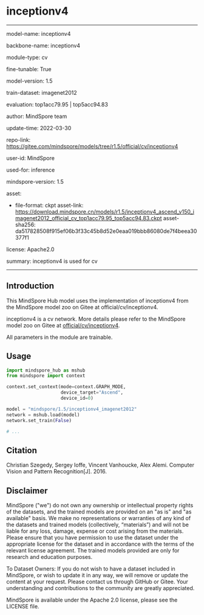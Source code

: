 # inceptionv4

---

model-name: inceptionv4

backbone-name: inceptionv4

module-type: cv

fine-tunable: True

model-version: 1.5

train-dataset: imagenet2012

evaluation: top1acc79.95 | top5acc94.83

author: MindSpore team

update-time: 2022-03-30

repo-link: <https://gitee.com/mindspore/models/tree/r1.5/official/cv/inceptionv4>

user-id: MindSpore

used-for: inference

mindspore-version: 1.5

asset:

-
    file-format: ckpt
    asset-link: <https://download.mindspore.cn/models/r1.5/inceptionv4_ascend_v150_imagenet2012_official_cv_top1acc79.95_top5acc94.83.ckpt>
    asset-sha256: da517828508f915ef06b3f33c45b8d52e0eaa019bbb86080de7f4beea30377f1

license: Apache2.0

summary: inceptionv4 is used for cv

---

## Introduction

This MindSpore Hub model uses the implementation of inceptionv4 from the MindSpore model zoo on Gitee at official/cv/inceptionv4.

inceptionv4 is a cv network. More details please refer to the MindSpore model zoo on Gitee at [official/cv/inceptionv4](https://gitee.com/mindspore/models/blob/r1.5/official/cv/inceptionv4/README.md).

All parameters in the module are trainable.

## Usage

```python
import mindspore_hub as mshub
from mindspore import context

context.set_context(mode=context.GRAPH_MODE,
                    device_target="Ascend",
                    device_id=0)

model = "mindspore/1.5/inceptionv4_imagenet2012"
network = mshub.load(model)
network.set_train(False)

# ...
```

## Citation

Christian Szegedy, Sergey Ioffe, Vincent Vanhoucke, Alex Alemi. Computer Vision and Pattern Recognition[J]. 2016.

## Disclaimer

MindSpore ("we") do not own any ownership or intellectual property rights of the datasets, and the trained models are provided on an "as is" and "as available" basis. We make no representations or warranties of any kind of the datasets and trained models (collectively, “materials”) and will not be liable for any loss, damage, expense or cost arising from the materials. Please ensure that you have permission to use the dataset under the appropriate license for the dataset and in accordance with the terms of the relevant license agreement. The trained models provided are only for research and education purposes.

To Dataset Owners: If you do not wish to have a dataset included in MindSpore, or wish to update it in any way, we will remove or update the content at your request. Please contact us through GitHub or Gitee. Your understanding and contributions to the community are greatly appreciated.

MindSpore is available under the Apache 2.0 license, please see the LICENSE file.
